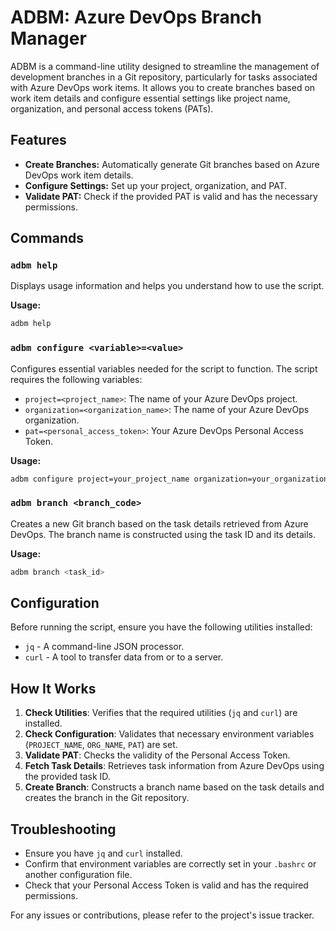 # ADBM: Azure DevOps Branch Manager

ADBM is a command-line utility designed to streamline the management of development branches in a Git repository, particularly for tasks associated with Azure DevOps work items. It allows you to create branches based on work item details and configure essential settings like project name, organization, and personal access tokens (PATs).

## Features

- **Create Branches:** Automatically generate Git branches based on Azure DevOps work item details.
- **Configure Settings:** Set up your project, organization, and PAT.
- **Validate PAT:** Check if the provided PAT is valid and has the necessary permissions.

## Commands

### `adbm help`

Displays usage information and helps you understand how to use the script.

**Usage:**

```bash
adbm help
```

### `adbm configure <variable>=<value>`

Configures essential variables needed for the script to function. The script requires the following variables:

- `project=<project_name>`: The name of your Azure DevOps project.
- `organization=<organization_name>`: The name of your Azure DevOps organization.
- `pat=<personal_access_token>`: Your Azure DevOps Personal Access Token.

**Usage:**

```bash
adbm configure project=your_project_name organization=your_organization_name pat=your_personal_access_token
```

### `adbm branch <branch_code>`

Creates a new Git branch based on the task details retrieved from Azure DevOps. The branch name is constructed using the task ID and its details.

**Usage:**

```bash
adbm branch <task_id>
```

## Configuration

Before running the script, ensure you have the following utilities installed:

- `jq` - A command-line JSON processor.
- `curl` - A tool to transfer data from or to a server.

## How It Works

1. **Check Utilities**: Verifies that the required utilities (`jq` and `curl`) are installed.
2. **Check Configuration**: Validates that necessary environment variables (`PROJECT_NAME`, `ORG_NAME`, `PAT`) are set.
3. **Validate PAT**: Checks the validity of the Personal Access Token.
4. **Fetch Task Details**: Retrieves task information from Azure DevOps using the provided task ID.
5. **Create Branch**: Constructs a branch name based on the task details and creates the branch in the Git repository.

## Troubleshooting

- Ensure you have `jq` and `curl` installed.
- Confirm that environment variables are correctly set in your `.bashrc` or another configuration file.
- Check that your Personal Access Token is valid and has the required permissions.

For any issues or contributions, please refer to the project's issue tracker.
